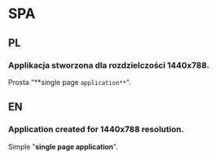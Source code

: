 # SPA

## PL
### Applikacja stworzona dla rozdzielczości 1440x788.  
Prosta "**single page `application**`".


## EN
### Application created for 1440x788 resolution.  
Simple "**single page application**".

